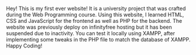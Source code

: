 Hey! This is my first ever website! It is a university project that was crafted during the Web Programming course.
Using this website, I learned HTML, CSS and JavaScript for the frontend as well as PHP for the backend. 
The website was previously deploy on infinityfree hosting but it has been suspended due to inactivity. You can test it locally using XAMPP, after implementing some tweaks in the PHP file to match the database of XAMPP.
Happy Coding!
